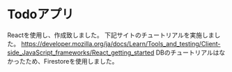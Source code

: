 # Todoアプリ
Reactを使用し、作成致しました。
下記サイトのチュートリアルを実施しました。
https://developer.mozilla.org/ja/docs/Learn/Tools_and_testing/Client-side_JavaScript_frameworks/React_getting_started
DBのチュートリアルはなかったため、Firestoreを使用しました。
